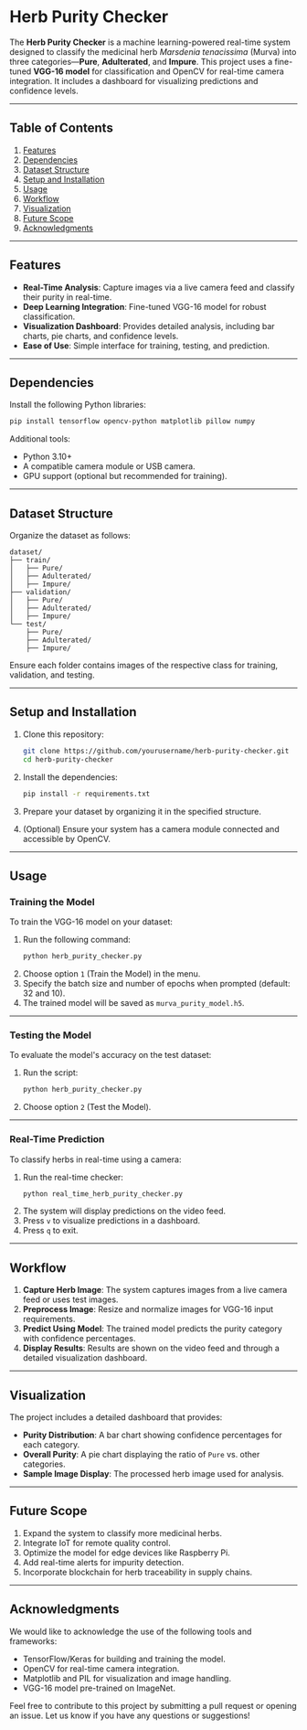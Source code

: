 # **Herb Purity Checker**

The **Herb Purity Checker** is a machine learning-powered real-time system designed to classify the medicinal herb *Marsdenia tenacissima* (Murva) into three categories—**Pure**, **Adulterated**, and **Impure**. This project uses a fine-tuned **VGG-16 model** for classification and OpenCV for real-time camera integration. It includes a dashboard for visualizing predictions and confidence levels.

---

## **Table of Contents**

1. [Features](#features)  
2. [Dependencies](#dependencies)  
3. [Dataset Structure](#dataset-structure)  
4. [Setup and Installation](#setup-and-installation)  
5. [Usage](#usage)  
6. [Workflow](#workflow)  
7. [Visualization](#visualization)  
8. [Future Scope](#future-scope)  
9. [Acknowledgments](#acknowledgments)

---

## **Features**

- **Real-Time Analysis**: Capture images via a live camera feed and classify their purity in real-time.  
- **Deep Learning Integration**: Fine-tuned VGG-16 model for robust classification.  
- **Visualization Dashboard**: Provides detailed analysis, including bar charts, pie charts, and confidence levels.  
- **Ease of Use**: Simple interface for training, testing, and prediction.  

---

## **Dependencies**

Install the following Python libraries:

```bash
pip install tensorflow opencv-python matplotlib pillow numpy
```

Additional tools:  
- Python 3.10+  
- A compatible camera module or USB camera.  
- GPU support (optional but recommended for training).  

---

## **Dataset Structure**

Organize the dataset as follows:

```
dataset/
├── train/
│   ├── Pure/
│   ├── Adulterated/
│   ├── Impure/
├── validation/
│   ├── Pure/
│   ├── Adulterated/
│   ├── Impure/
└── test/
    ├── Pure/
    ├── Adulterated/
    ├── Impure/
```

Ensure each folder contains images of the respective class for training, validation, and testing.

---

## **Setup and Installation**

1. Clone this repository:  
   ```bash
   git clone https://github.com/yourusername/herb-purity-checker.git
   cd herb-purity-checker
   ```

2. Install the dependencies:  
   ```bash
   pip install -r requirements.txt
   ```

3. Prepare your dataset by organizing it in the specified structure.

4. (Optional) Ensure your system has a camera module connected and accessible by OpenCV.

---

## **Usage**

### **Training the Model**
To train the VGG-16 model on your dataset:
1. Run the following command:
   ```bash
   python herb_purity_checker.py
   ```
2. Choose option `1` (Train the Model) in the menu.
3. Specify the batch size and number of epochs when prompted (default: 32 and 10).  
4. The trained model will be saved as `murva_purity_model.h5`.

---

### **Testing the Model**
To evaluate the model's accuracy on the test dataset:
1. Run the script:
   ```bash
   python herb_purity_checker.py
   ```
2. Choose option `2` (Test the Model).

---

### **Real-Time Prediction**
To classify herbs in real-time using a camera:
1. Run the real-time checker:
   ```bash
   python real_time_herb_purity_checker.py
   ```
2. The system will display predictions on the video feed.  
3. Press `v` to visualize predictions in a dashboard.  
4. Press `q` to exit.

---

## **Workflow**

1. **Capture Herb Image**: The system captures images from a live camera feed or uses test images.  
2. **Preprocess Image**: Resize and normalize images for VGG-16 input requirements.  
3. **Predict Using Model**: The trained model predicts the purity category with confidence percentages.  
4. **Display Results**: Results are shown on the video feed and through a detailed visualization dashboard.

---

## **Visualization**

The project includes a detailed dashboard that provides:  
- **Purity Distribution**: A bar chart showing confidence percentages for each category.  
- **Overall Purity**: A pie chart displaying the ratio of `Pure` vs. other categories.  
- **Sample Image Display**: The processed herb image used for analysis.

---

## **Future Scope**

1. Expand the system to classify more medicinal herbs.  
2. Integrate IoT for remote quality control.  
3. Optimize the model for edge devices like Raspberry Pi.  
4. Add real-time alerts for impurity detection.  
5. Incorporate blockchain for herb traceability in supply chains.

---

## **Acknowledgments**

We would like to acknowledge the use of the following tools and frameworks:  
- TensorFlow/Keras for building and training the model.  
- OpenCV for real-time camera integration.  
- Matplotlib and PIL for visualization and image handling.  
- VGG-16 model pre-trained on ImageNet.  

Feel free to contribute to this project by submitting a pull request or opening an issue. Let us know if you have any questions or suggestions!
